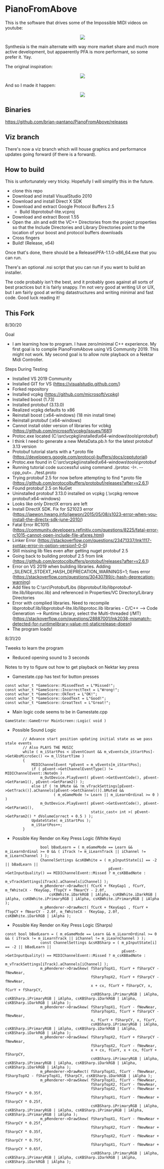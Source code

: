 # PianoFromAbove

This is the software that drives some of the Impossible MIDI videos on youtube:

<p align="center">
  <a href="https://www.youtube.com/watch?v=p_c6uQHlhZ0" target="_blank">
    <img src="https://img.youtube.com/vi/p_c6uQHlhZ0/hqdefault.jpg"/>
  </a>
</p>

Synthesia is the main alternate with way more market share and much more active development, but appaerently PFA is more performant, so some prefer it. Yay.

The original inspiration:

<p align="center">
  <a href="https://www.youtube.com/watch?v=mTS16klgqMU" target="_blank">
    <img src="https://img.youtube.com/vi/mTS16klgqMU/hqdefault.jpg"/>
  </a>
</p>

And so I made it happen:


<p align="center">
  <a href="https://www.youtube.com/watch?v=PWQj61p6D5s" target="_blank">
    <img src="https://img.youtube.com/vi/PWQj61p6D5s/hqdefault.jpg"/>
  </a>
</p>

## Binaries

https://github.com/brian-pantano/PianoFromAbove/releases

## Viz branch

There's now a viz branch which will house graphics and performance updates going forward (if there is a forward).

## How to build

This is unfortunately very tricky. Hopefully I will simplify this in the future.

* clone this repo
* Download and install VisualStudio 2010
* Download and install Direct X SDK
* Download and extract Google Protocol Buffers 2.5
  * Build libprotobuf-lite.vcproj
* Download and extract Boost 1.55
* Open the .sln and edit the VC++ Directories from the project properties so that the Include Directories and Library Directories point to the location of your boost and protocol buffers downloads
* Cross fingers
* Build! (Release, x64)

Once that's done, there should be a Release\PFA-1.1.0-x86_64.exe that you can run.

There's an optional .nsi script that you can run if you want to build an installer.

The code probably isn't the best, and it probably goes against all sorts of best practices but it is fairly snappy. I'm not very good at writing UI or UX, but I am fairly good at writing datastructures and writing minimal and fast code. Good luck reading it! 

## This Fork
8/30/20

Goal
* I am learning how to program.  I have zero/minimal C++ experience.  My first goal is to complie PianoFromAbove using VS Community 2019.  This might not work.  My second goal is to allow note playback on a Nektar Midi Controller.

Steps During Testing
* Installed VS 2019 Community
* Installed GIT for VS (https://visualstudio.github.com/)
* Forked repository
* Installed vcpkg (https://github.com/microsoft/vcpkg)
* Installed boost (1.73)
* Installed protobuf (3.13.0)
* Realized vcpkg defaults to x86
* Reinstall boost (:x64-windows) (18 min install time)
* Reinstall protobuf (:x64-windows)
* Cannot install older version of libraries for vcbkg (https://github.com/microsoft/vcpkg/issues/1681)
* Protoc.exe located (C:\src\vcpkg\installed\x64-windows\tools\protobuf)
* I think I need to generate a new MetaData.pb.h for the latest protobuf 3.13 version
* Protobuf tutorial starts with a *.proto file (https://developers.google.com/protocol-buffers/docs/cpptutorial)
* Protoc.exe found in C:\src\vcpkg\installed\x64-windows\tools\protobuf
* Running tutorial code successful using command ./protoc -I=. --cpp_out=. ./test.proto
* Trying protobuf 2.5 for now before attempting to find *.proto file (https://github.com/protocolbuffers/protobuf/releases?after=v2.6.1)
* Found protobuf 2.5 on NuGet
* Uninstalled protobuf 3.13.0 installed on vcpkg (.\vcpkg remove protobuf:x64-windows)
* Looks like only DirectX errors are left
* Install DirectX SDK.  Fix for S21023 error (https://jaewon.hwang.info/jaewon/2015/05/08/s1023-error-when-you-install-the-directx-sdk-june-2010/)
* Fatal Error RC1015 (https://community.developers.refinitiv.com/questions/8225/fatal-error-rc1015-cannot-open-include-file-afxres.html)
* Linker Error (https://stackoverflow.com/questions/23471337/lnk1117-syntax-error-in-option-version1-0-0)
* Still missing lib files even after getting nuget protobuf 2.5
* Going back to building protobuf 2.5 from link (https://github.com/protocolbuffers/protobuf/releases?after=v2.6.1)
* Error on VS 2019 when building libraries.  Adding _SILENCE_STDEXT_HASH_DEPRECATION_WARNINGS=1; fixes error (https://stackoverflow.com/questions/30430789/c-hash-deprecation-warning)
* Add files to C:\src\ProtobufLibs (libprotobuf.lib/libprotobuf-lite.lib/libprotoc.lib) and referenced in Properties/VC Directory/Library Directories
* Error with complied libraries.  Need to recompile libprotobuf.lib/libprotobuf-lite.lib/libprotoc.lib libraries - C/C++ --> Code Generation --> Runtime Library, select the Multi-threaded (/MT)  (https://stackoverflow.com/questions/28887001/lnk2038-mismatch-detected-for-runtimelibrary-value-mt-staticrelease-doesn)
* The program loads!

8/31/20

Tweeks to learn the program
* Reduced opening sound to 3 seconds

Notes to try to figure out how to get playback on Nektar key press
* Gamestate.cpp has text for button presses
```
const wchar_t *GameScore::MissedText = L"Missed!";
const wchar_t *GameScore::IncorrectText = L"Wrong!";
const wchar_t *GameScore::OkText = L"OK!";
const wchar_t *GameScore::GoodText = L"Good!";
const wchar_t *GameScore::GreatText = L"Great!";
```
* Main logic code seems to be in Gamestate.cpp
```
GameState::GameError MainScreen::Logic( void )
```

* Possible Sound Logic
```
        // Advance start position updating initial state as we pass stale events
        // Also PLAYS THE MUSIC
        while ( m_iStartPos < iEventCount && m_vEvents[m_iStartPos]->GetAbsMicroSec() <= m_llStartTime )
        {
            MIDIChannelEvent *pEvent = m_vEvents[m_iStartPos];
            if ( pEvent->GetChannelEventType() != MIDIChannelEvent::NoteOn )
                m_OutDevice.PlayEvent( pEvent->GetEventCode(), pEvent->GetParam1(), pEvent->GetParam2() );
            else if ( !m_bMute && !m_vTrackSettings[pEvent->GetTrack()].aChannels[pEvent->GetChannel()].bMuted &&
                      ( m_eGameMode != Learn || m_iLearnOrdinal >= 0 ) )
                m_OutDevice.PlayEvent( pEvent->GetEventCode(), pEvent->GetParam1(),
                                       static_cast< int >( pEvent->GetParam2() * dVolumeCorrect + 0.5 ) );
            UpdateState( m_iStartPos );
            m_iStartPos++;
        }
```

* Possible Key Render on Key Press Logic (White Keys)
```
                bool bBadLearn = ( m_eGameMode == Learn && m_iLearnOrdinal >= 0 && ( iTrack != m_iLearnTrack || iChannel != m_iLearnChannel ) );
                ChannelSettings &csKBWhite = ( m_pInputState[i] == -2 || bBadLearn ||
                                               pEvent->GetInputQuality() == MIDIChannelEvent::Missed ? m_csKBBadNote :
                                               m_vTrackSettings[iTrack].aChannels[iChannel] );
                m_pRenderer->DrawRect( fCurX + fKeyGap1 , fCurY, m_fWhiteCX - fKeyGap, fTopCY + fNearCY - 2.0f,
                    csKBWhite.iDarkRGB | iAlpha, csKBWhite.iDarkRGB | iAlpha, csKBWhite.iPrimaryRGB | iAlpha, csKBWhite.iPrimaryRGB | iAlpha );
                m_pRenderer->DrawRect( fCurX + fKeyGap1 , fCurY + fTopCY + fNearCY - 2.0f, m_fWhiteCX - fKeyGap, 2.0f, csKBWhite.iDarkRGB | iAlpha );
```

* Possible Key Render on Key Press Logic (Sharps)
```
const bool bBadLearn = ( m_eGameMode == Learn && m_iLearnOrdinal >= 0 && ( iTrack != m_iLearnTrack || iChannel != m_iLearnChannel ) );
                const ChannelSettings &csKBSharp = ( m_pInputState[i] == -2 || bBadLearn ||
                                                     pEvent->GetInputQuality() == MIDIChannelEvent::Missed ? m_csKBBadNote :
                                                     m_vTrackSettings[iTrack].aChannels[iChannel] );
                m_pRenderer->DrawSkew( fSharpTopX1, fCurY + fSharpCY - fNewNear,
                                       fSharpTopX2, fCurY + fSharpCY - fNewNear,
                                       x + cx, fCurY + fSharpCY, x, fCurY + fSharpCY,
                                       csKBSharp.iPrimaryRGB | iAlpha, csKBSharp.iPrimaryRGB | iAlpha, csKBSharp.iDarkRGB | iAlpha, csKBSharp.iDarkRGB | iAlpha );
                m_pRenderer->DrawSkew( fSharpTopX1, fCurY - fNewNear,
                                       fSharpTopX1, fCurY + fSharpCY - fNewNear,
                                       x, fCurY + fSharpCY, x, fCurY,
                                       csKBSharp.iPrimaryRGB | iAlpha, csKBSharp.iPrimaryRGB | iAlpha, csKBSharp.iDarkRGB | iAlpha, csKBSharp.iDarkRGB | iAlpha );
                m_pRenderer->DrawSkew( fSharpTopX2, fCurY + fSharpCY - fNewNear,
                                       fSharpTopX2, fCurY - fNewNear,
                                       x + cx, fCurY, x + cx, fCurY + fSharpCY,
                                       csKBSharp.iPrimaryRGB | iAlpha, csKBSharp.iPrimaryRGB | iAlpha, csKBSharp.iDarkRGB | iAlpha, csKBSharp.iDarkRGB | iAlpha );
                m_pRenderer->DrawRect( fSharpTopX1, fCurY - fNewNear, fSharpTopX2 - fSharpTopX1, fSharpCY, csKBSharp.iDarkRGB | iAlpha );
                m_pRenderer->DrawSkew( fSharpTopX1, fCurY - fNewNear,
                                       fSharpTopX2, fCurY - fNewNear,
                                       fSharpTopX2, fCurY - fNewNear + fSharpCY * 0.35f,
                                       fSharpTopX1, fCurY - fNewNear + fSharpCY * 0.25f,
                                       csKBSharp.iPrimaryRGB | iAlpha, csKBSharp.iPrimaryRGB | iAlpha, csKBSharp.iPrimaryRGB | iAlpha, csKBSharp.iPrimaryRGB | iAlpha );
                m_pRenderer->DrawSkew( fSharpTopX1, fCurY - fNewNear + fSharpCY * 0.25f,
                                       fSharpTopX2, fCurY - fNewNear + fSharpCY * 0.35f,
                                       fSharpTopX2, fCurY - fNewNear + fSharpCY * 0.75f,
                                       fSharpTopX1, fCurY - fNewNear + fSharpCY * 0.65f,
                                       csKBSharp.iPrimaryRGB | iAlpha, csKBSharp.iPrimaryRGB | iAlpha, csKBSharp.iDarkRGB | iAlpha, csKBSharp.iDarkRGB | iAlpha );
```